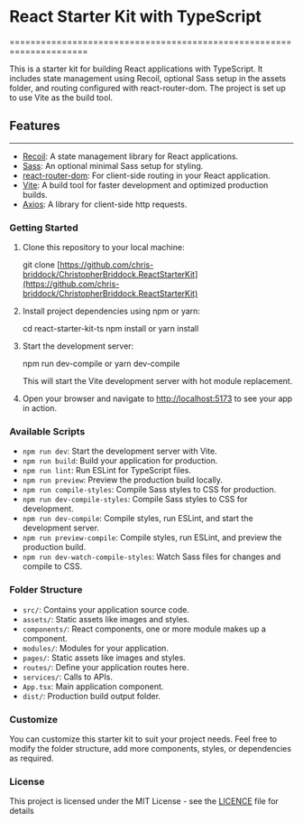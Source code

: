# React Starter Kit with TypeScript

=====================================================================

This is a starter kit for building React applications with TypeScript. It includes state management using Recoil, optional Sass setup in the assets folder, and routing configured with react-router-dom. The project is set up to use Vite as the build tool.

## Features

--------

* [Recoil](https://recoiljs.org/): A state management library for React applications.
* [Sass](https://sass-lang.com/): An optional minimal Sass setup for styling.
* [react-router-dom](https://reactrouter.com/): For client-side routing in your React application.
* [Vite](https://vitejs.dev/): A build tool for faster development and optimized production builds.
* [Axios](https://axios-http.com/docs/): A library for client-side http requests.

### Getting Started

1. Clone this repository to your local machine:

    git clone [https://github.com/chris-briddock/ChristopherBriddock.ReactStarterKit](https://github.com/chris-briddock/ChristopherBriddock.ReactStarterKit)

2. Install project dependencies using npm or yarn:

    cd react-starter-kit-ts
        npm install
            or
        yarn install

3. Start the development server:

    npm run dev-compile
        or
    yarn dev-compile

    This will start the Vite development server with hot module replacement.

4. Open your browser and navigate to [http://localhost:5173](http://localhost:5173) to see your app in action.

### Available Scripts

* `npm run dev`: Start the development server with Vite.
* `npm run build`: Build your application for production.
* `npm run lint`: Run ESLint for TypeScript files.
* `npm run preview`: Preview the production build locally.
* `npm run compile-styles`: Compile Sass styles to CSS for production.
* `npm run dev-compile-styles`: Compile Sass styles to CSS for development.
* `npm run dev-compile`: Compile styles, run ESLint, and start the development server.
* `npm run preview-compile`: Compile styles, run ESLint, and preview the production build.
* `npm run dev-watch-compile-styles`: Watch Sass files for changes and compile to CSS.

### Folder Structure

* `src/`: Contains your application source code.
* `assets/`: Static assets like images and styles.
* `components/`: React components, one or more module makes up a component.
* `modules/`: Modules for your application.
* `pages/`: Static assets like images and styles.
* `routes/`: Define your application routes here.
* `services/`: Calls to APIs.
* `App.tsx`: Main application component.
* `dist/`: Production build output folder.

### Customize

You can customize this starter kit to suit your project needs. Feel free to modify the folder structure, add more components, styles, or dependencies as required.

### License

This project is licensed under the MIT License - see the [LICENCE](LICENCE) file for details
